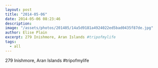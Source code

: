 ```yaml
---
layout: post
title: "2014-05-06"
date: 2014-05-06 08:23:46
description: 
image: "/assets/photos/201405/14a5d9181a4924022ed5bad0435f87de.jpg"
author: Elise Plain
excerpt: 279 Inishmore, Aran Islands #tripofmylife
tags: 
  - all
---
```


279 Inishmore, Aran Islands #tripofmylife
<p></p>

